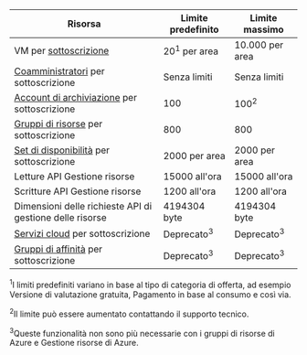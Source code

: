 Risorsa|Limite predefinito|Limite massimo
---|---|---
VM per [sottoscrizione](../articles/billing-buy-sign-up-azure-subscription.md)|20<sup>1</sup> per area|10\.000 per area
[Coamministratori](../articles/billing-add-change-azure-subscription-administrator.md) per sottoscrizione|Senza limiti|Senza limiti
[Account di archiviazione](../articles/storage/storage-create-storage-account.md) per sottoscrizione|100|100<sup>2</sup>
[Gruppi di risorse](../articles/resource-group-overview.md) per sottoscrizione|800|800
[Set di disponibilità](../articles/virtual-machines/virtual-machines-windows-manage-availability.md#configure-multiple-virtual-machines-in-an-availability-set-for-redundancy) per sottoscrizione|2000 per area|2000 per area
Letture API Gestione risorse|15000 all'ora|15000 all'ora
Scritture API Gestione risorse|1200 all'ora|1200 all'ora
Dimensioni delle richieste API di gestione delle risorse|4194304 byte|4194304 byte
[Servizi cloud](../articles/cloud-services/cloud-services-choose-me.md) per sottoscrizione|Deprecato<sup>3</sup>|Deprecato<sup>3</sup>
[Gruppi di affinità](../articles/virtual-network/virtual-networks-migrate-to-regional-vnet.md) per sottoscrizione|Deprecato<sup>3</sup>|Deprecato<sup>3</sup>

<sup>1</sup>I limiti predefiniti variano in base al tipo di categoria di offerta, ad esempio Versione di valutazione gratuita, Pagamento in base al consumo e così via.

<sup>2</sup>Il limite può essere aumentato contattando il supporto tecnico.

<sup>3</sup>Queste funzionalità non sono più necessarie con i gruppi di risorse di Azure e Gestione risorse di Azure.

<!---HONumber=AcomDC_0420_2016-->